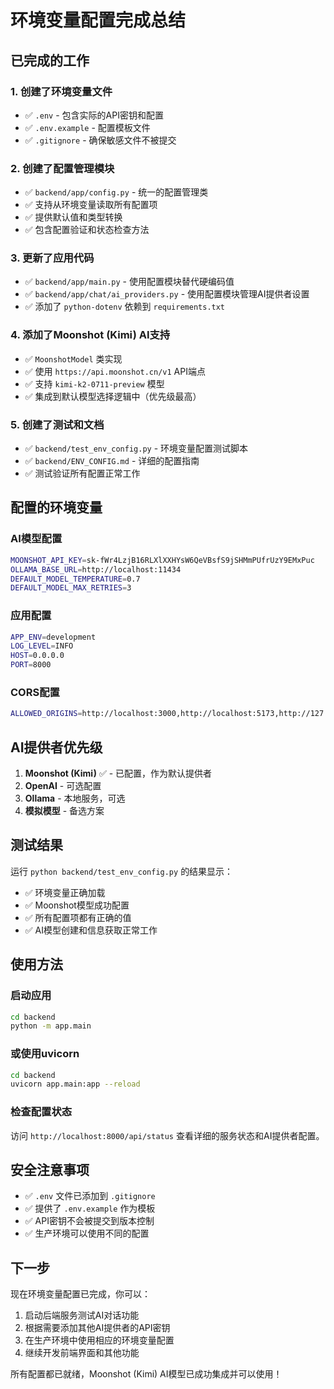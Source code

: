 # 环境变量配置完成总结

## 已完成的工作

### 1. 创建了环境变量文件
- ✅ `.env` - 包含实际的API密钥和配置
- ✅ `.env.example` - 配置模板文件
- ✅ `.gitignore` - 确保敏感文件不被提交

### 2. 创建了配置管理模块
- ✅ `backend/app/config.py` - 统一的配置管理类
- ✅ 支持从环境变量读取所有配置项
- ✅ 提供默认值和类型转换
- ✅ 包含配置验证和状态检查方法

### 3. 更新了应用代码
- ✅ `backend/app/main.py` - 使用配置模块替代硬编码值
- ✅ `backend/app/chat/ai_providers.py` - 使用配置模块管理AI提供者设置
- ✅ 添加了 `python-dotenv` 依赖到 `requirements.txt`

### 4. 添加了Moonshot (Kimi) AI支持
- ✅ `MoonshotModel` 类实现
- ✅ 使用 `https://api.moonshot.cn/v1` API端点
- ✅ 支持 `kimi-k2-0711-preview` 模型
- ✅ 集成到默认模型选择逻辑中（优先级最高）

### 5. 创建了测试和文档
- ✅ `backend/test_env_config.py` - 环境变量配置测试脚本
- ✅ `backend/ENV_CONFIG.md` - 详细的配置指南
- ✅ 测试验证所有配置正常工作

## 配置的环境变量

### AI模型配置
```bash
MOONSHOT_API_KEY=sk-fWr4LzjB16RLXlXXHYsW6QeVBsfS9jSHMmPUfrUzY9EMxPuc
OLLAMA_BASE_URL=http://localhost:11434
DEFAULT_MODEL_TEMPERATURE=0.7
DEFAULT_MODEL_MAX_RETRIES=3
```

### 应用配置
```bash
APP_ENV=development
LOG_LEVEL=INFO
HOST=0.0.0.0
PORT=8000
```

### CORS配置
```bash
ALLOWED_ORIGINS=http://localhost:3000,http://localhost:5173,http://127.0.0.1:3000,http://127.0.0.1:5173
```

## AI提供者优先级

1. **Moonshot (Kimi)** ✅ - 已配置，作为默认提供者
2. **OpenAI** - 可选配置
3. **Ollama** - 本地服务，可选
4. **模拟模型** - 备选方案

## 测试结果

运行 `python backend/test_env_config.py` 的结果显示：
- ✅ 环境变量正确加载
- ✅ Moonshot模型成功配置
- ✅ 所有配置项都有正确的值
- ✅ AI模型创建和信息获取正常工作

## 使用方法

### 启动应用
```bash
cd backend
python -m app.main
```

### 或使用uvicorn
```bash
cd backend
uvicorn app.main:app --reload
```

### 检查配置状态
访问 `http://localhost:8000/api/status` 查看详细的服务状态和AI提供者配置。

## 安全注意事项

- ✅ `.env` 文件已添加到 `.gitignore`
- ✅ 提供了 `.env.example` 作为模板
- ✅ API密钥不会被提交到版本控制
- ✅ 生产环境可以使用不同的配置

## 下一步

现在环境变量配置已完成，你可以：

1. 启动后端服务测试AI对话功能
2. 根据需要添加其他AI提供者的API密钥
3. 在生产环境中使用相应的环境变量配置
4. 继续开发前端界面和其他功能

所有配置都已就绪，Moonshot (Kimi) AI模型已成功集成并可以使用！